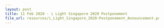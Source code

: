 ```yaml
---
layout: post
title: 11 Feb 2020 - i Light Singapore 2020 Postponement
file_url: resources/i_Light_Singapore_2020-Postponement_Announcement.pdf
---
```

